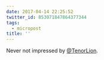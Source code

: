 ```yaml
---
date: 2017-04-14 22:25:52
twitter_id: 853071847864377344
tags:
  - micropost
title: ''
---
```


Never not impressed by [@TenorLion](https://twitter.com/TenorLion).
